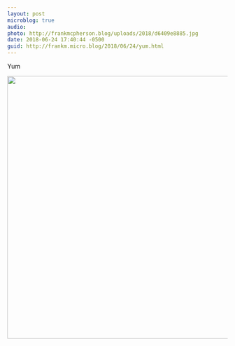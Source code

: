 ```yaml
---
layout: post
microblog: true
audio: 
photo: http://frankmcpherson.blog/uploads/2018/d6409e8885.jpg
date: 2018-06-24 17:40:44 -0500
guid: http://frankm.micro.blog/2018/06/24/yum.html
---
```

Yum

<img src="http://frankmcpherson.blog/uploads/2018/d6409e8885.jpg" width="600" height="600" />
